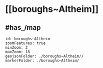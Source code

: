 # [[boroughs~Altheim]]


## #has_/map  



```leaflet
id: boroughs~Altheim
zoomFeatures: true 
minZoom: 2 
maxZoom: 18
geojsonFolder: ./boroughs~Altheim//
markerFolder: ./boroughs~Altheim/
```


